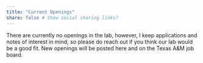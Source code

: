 ```yaml
---
title: "Current Openings"
share: false # Show social sharing links?
---
```


There are currently no openings in the lab, however, I keep applications and notes of interest in mind, so please do reach out if you think our lab would be a good fit. New openings will be posted here and on the Texas A&M job board.




